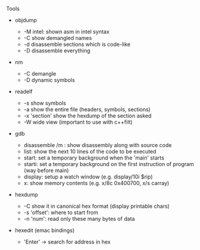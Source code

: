 Tools

  - objdump
    - -M intel: shown asm in intel syntax
    - -C show demangled names
    - -d disassemble sections which is code-like
    - -D disassemble everything
 
  - nm
    - -C demangle
    - -D dynamic symbols
 
  - readelf
    - -s show symbols
    - -a show the entire file (headers, symbols, sections)
    - -x 'section' show the hexdump of the section asked
    - -W wide view (important to use with c++filt)
  
  - gdb
    - disassemble /m : show disassembly along with source code
    - list: show the next 10 lines of the code to be executed
    - start: set a temporary background when the 'main' starts
    - starti: set a temporary background on the first instruction of program (way before main)
    - display: setup a watch window (e.g. display/10i $rip)
    - x: show memory contents (e.g. x/8c 0x400700, x/s carray)

  - hexdump
    - -C show it in canonical hex format (display printable chars)
    - -s 'offset': where to start from
    - -n 'num': read only these many bytes of data

  - hexedit (emac bindings)
    - 'Enter' -> search for address in hex
